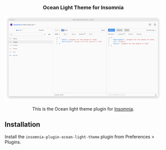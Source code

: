 <h3 align="center">Ocean Light Theme for Insomnia</h3>
<a href="https://github.com/AlbertHernandez/insomnia-plugin-ocean-light-theme">
    <img src="images/theme.png" alt="Logo">
</a>
<p align="center">
    This is the Ocean light theme plugin for <a href="https://insomnia.rest">Insomnia</a>.
</p>

## Installation

Install the `insomnia-plugin-ocean-light-theme` plugin from Preferences > Plugins.